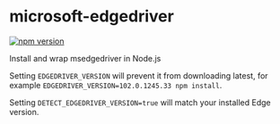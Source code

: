 # microsoft-edgedriver

[![npm version](https://badge.fury.io/js/microsoft-edgedriver.svg)](https://badge.fury.io/js/microsoft-edgedriver)

Install and wrap msedgedriver in Node.js

Setting `EDGEDRIVER_VERSION` will prevent it from downloading latest, for example `EDGEDRIVER_VERSION=102.0.1245.33 npm install`.

Setting `DETECT_EDGEDRIVER_VERSION=true` will match your installed Edge version.
